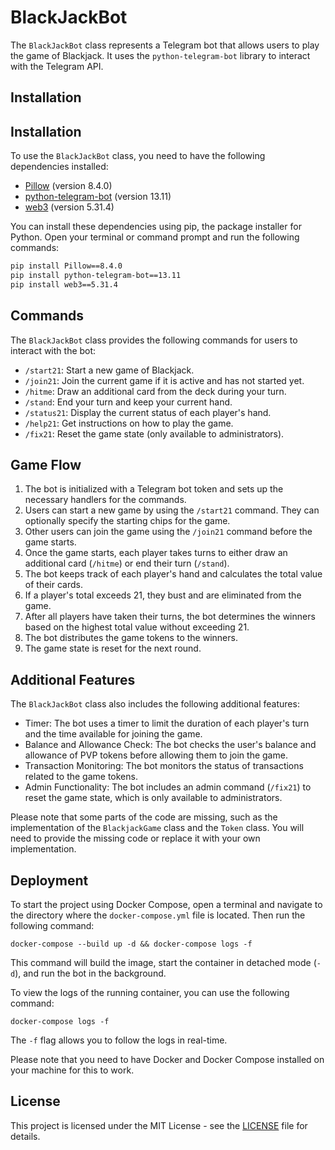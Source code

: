 # BlackJackBot

The `BlackJackBot` class represents a Telegram bot that allows users to play the game of Blackjack. It uses the `python-telegram-bot` library to interact with the Telegram API.

## Installation

## Installation

To use the `BlackJackBot` class, you need to have the following dependencies installed:

- [Pillow](https://pypi.org/project/Pillow/) (version 8.4.0)
- [python-telegram-bot](https://pypi.org/project/python-telegram-bot/) (version 13.11)
- [web3](https://pypi.org/project/web3/) (version 5.31.4)

You can install these dependencies using pip, the package installer for Python. Open your terminal or command prompt and run the following commands:

```bash
pip install Pillow==8.4.0
pip install python-telegram-bot==13.11
pip install web3==5.31.4
```


## Commands

The `BlackJackBot` class provides the following commands for users to interact with the bot:

- `/start21`: Start a new game of Blackjack.
- `/join21`: Join the current game if it is active and has not started yet.
- `/hitme`: Draw an additional card from the deck during your turn.
- `/stand`: End your turn and keep your current hand.
- `/status21`: Display the current status of each player's hand.
- `/help21`: Get instructions on how to play the game.
- `/fix21`: Reset the game state (only available to administrators).

## Game Flow

1. The bot is initialized with a Telegram bot token and sets up the necessary handlers for the commands.
2. Users can start a new game by using the `/start21` command. They can optionally specify the starting chips for the game.
3. Other users can join the game using the `/join21` command before the game starts.
4. Once the game starts, each player takes turns to either draw an additional card (`/hitme`) or end their turn (`/stand`).
5. The bot keeps track of each player's hand and calculates the total value of their cards.
6. If a player's total exceeds 21, they bust and are eliminated from the game.
7. After all players have taken their turns, the bot determines the winners based on the highest total value without exceeding 21.
8. The bot distributes the game tokens to the winners.
9. The game state is reset for the next round.

## Additional Features

The `BlackJackBot` class also includes the following additional features:

- Timer: The bot uses a timer to limit the duration of each player's turn and the time available for joining the game.
- Balance and Allowance Check: The bot checks the user's balance and allowance of PVP tokens before allowing them to join the game.
- Transaction Monitoring: The bot monitors the status of transactions related to the game tokens.
- Admin Functionality: The bot includes an admin command (`/fix21`) to reset the game state, which is only available to administrators.

Please note that some parts of the code are missing, such as the implementation of the `BlackjackGame` class and the `Token` class. You will need to provide the missing code or replace it with your own implementation.

## Deployment
To start the project using Docker Compose, open a terminal and navigate to the directory where the `docker-compose.yml` file is located. Then run the following command:

```shell
docker-compose --build up -d && docker-compose logs -f
```

This command will build the image, start the container in detached mode (`-d`), and run the bot in the background.

To view the logs of the running container, you can use the following command:

```shell
docker-compose logs -f
```

The `-f` flag allows you to follow the logs in real-time.

Please note that you need to have Docker and Docker Compose installed on your machine for this to work.

## License

This project is licensed under the MIT License - see the [LICENSE](LICENSE) file for details.
